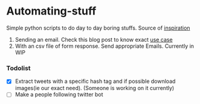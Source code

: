# Automating-stuff

Simple python scripts to do day to day boring stuffs. Source of [inspiration](https://automatetheboringstuff.com/)

1. Sending an email. Check this blog post to know exact [use case](https://medium.com/@kurianbenoy1998/sending-an-email-in-python-9361719730ce)
2. With an csv file of form response. Send appropriate Emails. Currently in WIP



### Todolist

- [x] Extract tweets with a specific hash tag and if possible download images(ie our exact need). (Someone is working on it currently)
- [ ] Make a people following twitter bot
